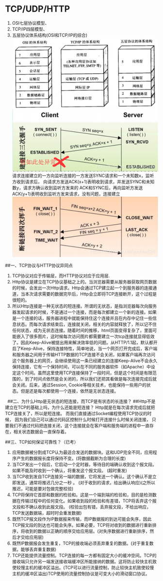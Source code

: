 # TCP/UDP/HTTP
1. OSI七层协议模型、
2. TCP/IP四层模型、
3. 五层协议体系结构(OSI和TCP/IP的综合)
![net](net.png)
![tcp_send](ack_send.png)
请求连接建立的一方向监听连接的一方发送SYNC请求和一个未知数x，监听方收到请求后，
向请求方发送ACK(x+1)表明收到请求，并发送SYNC和未知数y，请求方确认收到监听方发来的
ACK和SYNC后，再向监听方发送ACK(y+1)表明收到监听方发来请求，没有问题，连接建立
![tcp](ack.png)

##一、TCP协议与HTTP协议异同点
1. TCP协议对应于传输层，而HTTP协议对应于应用层.
2. Http协议是建立在TCP协议基础之上的。当浏览器需要从服务器获取网页数据的时候，会发出一次Http请求。Http会通过TCP建立起一个到服务器的连接通道，当本次请求需要的数据完毕后，Http会立即将TCP连接断开，这个过程是很短的。
3. 所以Http连接是一种无状态的短连接。所谓的无状态，是指浏览器每次向服务器发起请求的时候，不是通过一个连接，而是每次都建立一个新的连接。如果是一个连接的话，服务器进程中就能保持住这个连接并且在内存中记住一些信息状态。而每次请求结束后，连接就关闭，相关的内容就释放了，所以记不住任何状态，成为无状态连接。随着时间的推移，html页面变得复杂了，里面可能嵌入了很多图片，这时候每次访问图片都需要建立一次tcp连接就显得低效了。因此Keep-Alive被提出用来解决效率低的问题。从HTTP/1.1起，默认都开启了Keep-Alive，保持连接特性，简单地说，当一个网页打开完成后，客户端和服务器之间用于传输HTTP数据的TCP连接不会关闭，如果客户端再次访问这个服务器上的网页，会继续使用这一条已经建立的连接Keep-Alive不会永久保持连接，它有一个保持时间，可以在不同的服务器软件（如Apache）中设定这个时间。虽然这里使用TCP连接保持了一段时间，但是这个时间是有限范围的，到了时间点依然是会关闭的，所以我们还把其看做是每次连接完成后就会关闭。后来，通过Session, Cookie等相关技术，也能保持一些用户的状态。但是还是每次都使用一个连接，依然是无状态连接。

 
##二、为什么Http是无状态的短连接，而TCP是有状态的长连接？
##Http不是建立在TCP的基础上吗，为什么还能是短连接？
Http就是在每次请求完成后就把TCP连接关了，所以是短连接。
而我们直接通过Socket编程使用TCP协议的时候，
因为我们自己可以通过代码区控制什么时候打开连接什么时候关闭连接，
只要我们不通过代码把连接关闭，这个连接就会在客户端和服务端的进程中一直存在，相关状态数据会一直保存着。

##三、TCP如何保证可靠性？（已考）
1. 应用数据被分割成TCP认为最适合发送的数据块。这和UDP完全不同，应用程序产生的数据报长度将保持不变。(将数据截断为合理的长度)
2. 当TCP发出一个段后，它启动一个定时器，等待目的端确认收到这个报文段。如果不能及时收到一个确认，将重发这个报文段。 (超时重发)
3. 当TCP收到发自TCP连接另一端的数据，它将发送一个确认。这个确认不是立即发送，通常将推迟几分之一秒 。 (对于收到的请求，给出确认响应)(之所以推迟，可能是要对包做完整校验)
4. TCP将保持它首部和数据的检验和。这是一个端到端的检验和，目的是检测数据在传输过程中的任何变化。如果收到段的检验和有差错，TCP将丢弃这个报文段和不确认收到此报文段。 (校验出包有错，丢弃报文段，不给出响应，TCP发送数据端，超时时会重发数据)
5. 既然TCP报文段作为IP数据报来传输，而IP数据报的到达可能会失序，因此TCP报文段的到达也可能会失序。如果必要，TCP将对收到的数据进行重新排序，将收到的数据以正确的顺序交给应用层。(对失序数据进行重新排序，然后才交给应用层)
6. 既然IP数据报会发生重复，TCP的接收端必须丢弃重复的数据。(对于重复数据，能够丢弃重复数据)
7. TCP还能提供流量控制。TCP连接的每一方都有固定大小的缓冲空间。TCP的接收端只允许另一端发送接收端缓冲区所能接纳的数据。这将防止较快主机致使较慢主机的缓冲区溢出。(TCP可以进行流量控制，防止较快主机致使较慢主机的缓冲区溢出)TCP使用的流量控制协议是可变大小的滑动窗口协议。
